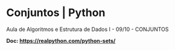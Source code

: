 # Conjuntos | Python 
Aula de Algoritmos e Estrutura de Dados I - 09/10 - CONJUNTOS

**Doc: https://realpython.com/python-sets/**
